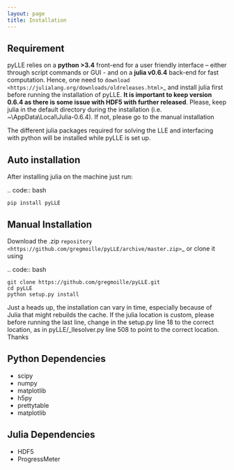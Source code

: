 ```yaml
---
layout: page
title: Installation
---
```


## Requirement


pyLLE relies on a **python >3.4** front-end for a user friendly interface – either through script commands or GUI - and on a **julia v0.6.4** back-end for fast computation. Hence, one need to `download <https://julialang.org/downloads/oldreleases.html>`_ and install julia first before running the installation of pyLLE. **It is important to keep version 0.6.4 as there is some issue with HDF5 with further released**. Please, keep julia in the default directory during the installation (i.e. ~\AppData\Local\Julia-0.6.4\). If not, please go to the manual installation

The different julia packages required for solving the LLE and interfacing with python will be installed while pyLLE is set up. 


## Auto installation


After installing julia on the machine just run: 

.. code:: bash

    pip install pyLLE


## Manual Installation


Download the .zip `repository <https://github.com/gregmoille/pyLLE/archive/master.zip>`_ or clone it using 

.. code:: bash

    git clone https://github.com/gregmoille/pyLLE.git
    cd pyLLE
    python setup.py install

Just a heads up, the installation can vary in time, especially because of Julia that might rebuilds the cache. If the julia location is custom, please before running the last line, change in the setup.py line 18 to the correct location, as in pyLLE/_llesolver.py line 508 to point to the correct location. Thanks

## Python Dependencies


- scipy
- numpy
- matplotlib
- h5py
- prettytable
- matplotlib

## Julia Dependencies

- HDF5
- ProgressMeter
